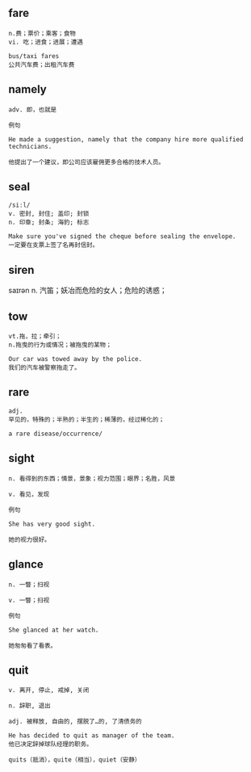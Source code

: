 ## fare
```
n.费；票价；乘客；食物
vi. 吃；进食；进展；遭遇

bus/taxi fares
公共汽车费；出租汽车费
```
## namely
```
adv. 即，也就是

例句

He made a suggestion, namely that the company hire more qualified technicians.

他提出了一个建议，即公司应该雇佣更多合格的技术人员。
```
## seal
```
/siːl/
v. 密封, 封住; 盖印; 封锁
n. 印章; 封条; 海豹; 标志

Make sure you've signed the cheque before sealing the envelope.
一定要在支票上签了名再封信封。
```

## siren
saɪrən
n. 汽笛；妖冶而危险的女人；危险的诱惑；


## tow
```
vt.拖，拉；牵引；
n.拖曳的行为或情况；被拖曳的某物；

Our car was towed away by the police.
我们的汽车被警察拖走了。
```
## rare
```
adj.
罕见的，特殊的；半熟的；半生的；稀薄的，经过稀化的；

a rare disease/occurrence/
```
## sight
```
n. 看得到的东西；情景，景象；视力范围；眼界；名胜，风景

v. 看见，发现

例句

She has very good sight.

她的视力很好。
```


## glance
```
n. 一瞥；扫视

v. 一瞥；扫视

例句

She glanced at her watch.

她匆匆看了看表。
```

##  quit
```
v. 离开, 停止, 戒掉, 关闭

n. 辞职, 退出

adj. 被释放, 自由的, 摆脱了…的, 了清债务的

He has decided to quit as manager of the team.
他已决定辞掉球队经理的职务。

quits（抵消），quite（相当），quiet（安静）
```

